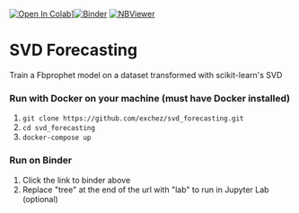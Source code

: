 [![Open In Colab](https://colab.research.google.com/assets/colab-badge.svg)](https://colab.research.google.com/github/exchez/svd_forecasting/blob/master/SVD_Forecaster.ipynb)][![Binder](https://mybinder.org/badge_logo.svg)](https://mybinder.org/v2/gh/exchez/svd_forecasting/master) [![NBViewer](https://raw.githubusercontent.com/jupyter/design/bfbff5d7eec8bd8be413deffecff0f4de29fd5cf/logos/Badges/nbviewer_badge.svg)](https://nbviewer.jupyter.org/github/exchez/svd_forecasting/blob/master/SVD_Forecaster.ipynb)

# SVD Forecasting
Train a Fbprophet model on a dataset transformed with scikit-learn's SVD

### Run with Docker on your machine (must have Docker installed)
1. `git clone https://github.com/exchez/svd_forecasting.git`
2. `cd svd_forecasting`
3. `docker-compose up`

### Run on Binder
1. Click the link to binder above
2. Replace "tree" at the end of the url with "lab" to run in Jupyter Lab (optional)

